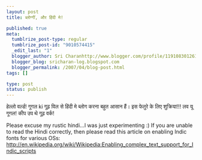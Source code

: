 ```yaml
--- 
layout: post
title: ब्लोग्गीं, और हिंदी मे!

published: true
meta: 
  tumblrize_post-type: regular
  tumblrize_post-id: "9010574415"
  _edit_last: "1"
  blogger_author: Sri Charanhttp://www.blogger.com/profile/11910830126191595892noreply@blogger.com
  blogger_blog: sricharan-log.blogspot.com
  blogger_permalink: /2007/04/blog-post.html
tags: []

type: post
status: publish
---
```

हेल्लो वर्ल्ड!
गूगल ki गूढ़ विल से हिंदी मे ब्लोग करना बहुत आसान हैं। इस फेतुरे के लिए शुक्रिया!!! लव यू गूगल! कीप उप थे गूढ़ वर्क!

Please excuse my rustic hindi...I was just experimenting :) If you are unable to read the Hindi correctly, then please read this article on enabling Indic fonts for various OSs: <a href="http://en.wikipedia.org/wiki/Wikipedia:Enabling_complex_text_support_for_Indic_scripts">http://en.wikipedia.org/wiki/Wikipedia:Enabling_complex_text_support_for_Indic_scripts</a>

